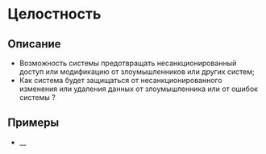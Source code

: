 
# Целостность
## Описание
- Возможность системы предотвращать несанкционированный доступ или модификацию от злоумышленников или других систем;
- Как система будет защищаться от несанкционированного изменения или удаления данных от злоумышленника или от ошибок системы ?
## Примеры
- __
